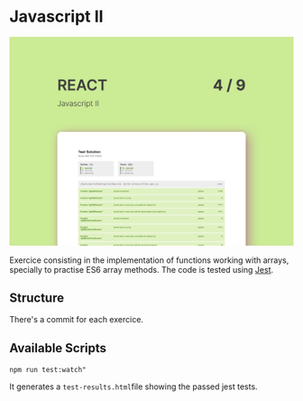 # Javascript II

![Javascript I](screenshot.png)

Exercice consisting in the implementation of functions working with arrays, specially to practise ES6 array methods.
The code is tested using [Jest](https://jestjs.io/).

## Structure

There's a commit for each exercice.

## Available Scripts

```
npm run test:watch"
```

It generates a `test-results.html`file showing the passed jest tests.
